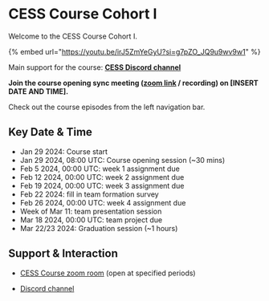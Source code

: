 # CESS Course Cohort I

Welcome to the CESS Course Cohort I.

{% embed url="https://youtu.be/irJ5ZmYeGyU?si=g7pZO_JQ9u9wv9w1" %}

Main support for the course: [**CESS Discord channel**](https://discord.gg/cess)

**Join the course opening sync meeting ([zoom link](#) / recording) on [INSERT DATE AND TIME].**

Check out the course episodes from the left navigation bar.

## Key Date & Time

- Jan 29 2024: Course start
- Jan 29 2024, 08:00 UTC: Course opening session (~30 mins)
- Feb 5  2024, 00:00 UTC: week 1 assignment due
- Feb 12 2024, 00:00 UTC: week 2 assignment due
- Feb 19 2024, 00:00 UTC: week 3 assignment due
- Feb 22 2024: fill in team formation survey
- Feb 26 2024, 00:00 UTC: week 4 assignment due
- Week of Mar 11: team presentation session
- Mar 18 2024, 00:00 UTC: team project due
- Mar 22/23 2024: Graduation session (~1 hours)

## Support & Interaction

- [CESS Course zoom room](https://us02web.zoom.us/j/88536105861?pwd=MkhhRjFXdHlsTDg3YlovOFZBMXI1UT09) (open at specified periods)

- [Discord channel](#)
